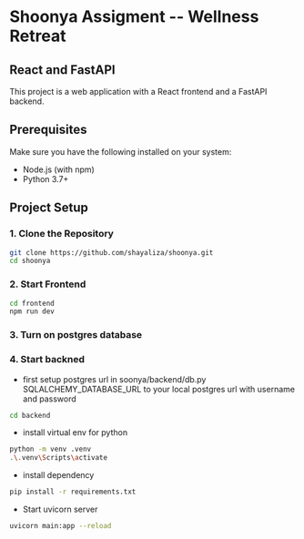 # Shoonya Assigment -- Wellness Retreat

## React and FastAPI

This project is a web application with a React frontend and a FastAPI backend.

## Prerequisites

Make sure you have the following installed on your system:

- Node.js (with npm)
- Python 3.7+

## Project Setup

### 1. Clone the Repository

```bash
git clone https://github.com/shayaliza/shoonya.git
cd shoonya
```

### 2. Start Frontend

```bash
cd frontend
npm run dev
```

### 3. Turn on postgres database

### 4. Start backned

- first setup postgres url in soonya/backend/db.py SQLALCHEMY_DATABASE_URL to
  your local postgres url with username and password

```bash
cd backend
```

- install virtual env for python

```bash
python -m venv .venv
.\.venv\Scripts\activate
```

- install dependency

```bash
pip install -r requirements.txt
```

- Start uvicorn server

```bash
uvicorn main:app --reload
```
